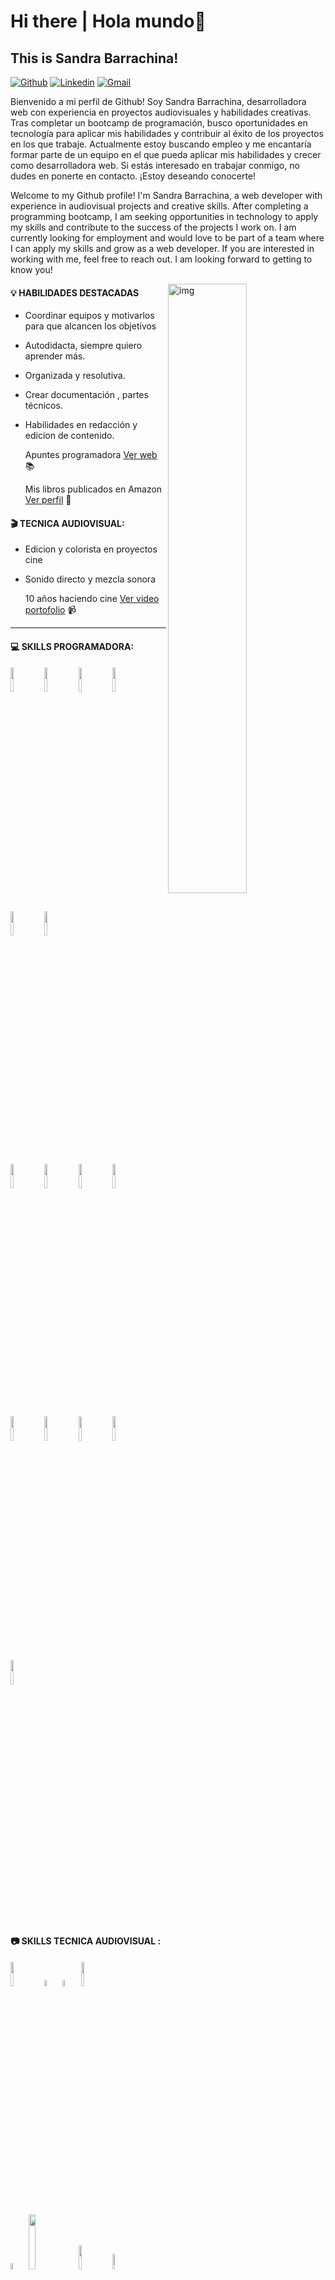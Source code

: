 # Hi there | Hola mundo👋

## This is Sandra Barrachina!


[![Github](https://img.shields.io/badge/-Github-000?style=flat&logo=Github&logoColor=white)](https://github.com/Sbarrachina)
[![Linkedin](https://img.shields.io/badge/-LinkedIn-blue?style=flat&logo=Linkedin&logoColor=white)](https://www.linkedin.com/in/sandra-barrachina-00569630/)
[![Gmail](https://img.shields.io/badge/-Gmail-c14438?style=flat&logo=Gmail&logoColor=white)](mailto:sandrabarrachina1978@gmail.com)

Bienvenido a mi perfil de Github! Soy Sandra Barrachina, desarrolladora web con experiencia en proyectos audiovisuales y habilidades creativas. Tras completar un bootcamp de programación, busco oportunidades en tecnología para aplicar mis habilidades y contribuir al éxito de los proyectos en los que trabaje. Actualmente estoy buscando empleo y me encantaría formar parte de un equipo en el que pueda aplicar mis habilidades y crecer como desarrolladora web. Si estás interesado en trabajar conmigo, no dudes en ponerte en contacto. ¡Estoy deseando conocerte!

Welcome to my Github profile! I'm Sandra Barrachina, a web developer with experience in audiovisual projects and creative skills. After completing a programming bootcamp, I am seeking opportunities in technology to apply my skills and contribute to the success of the projects I work on. I am currently looking for employment and would love to be part of a team where I can apply my skills and grow as a web developer. If you are interested in working with me, feel free to reach out. I am looking forward to getting to know you!


<img align="right" alt="img" src="https://user-images.githubusercontent.com/92207940/213227815-8f30d8dd-e3ae-47dd-b766-0e72e5c53ca5.png" width="50%" height="auto" />



#### :bulb: HABILIDADES DESTACADAS 
- Coordinar equipos y motivarlos para que alcancen los objetivos
- Autodidacta, siempre quiero aprender más.
- Organizada y resolutiva.
- Crear documentación , partes técnicos.
- Habilidades en redacción y edicion de contenido.

  Apuntes programadora [Ver web](https://sbarrachinacode-apuntes.netlify.app/) :books:
  
  Mis libros publicados en Amazon [Ver perfil](https://www.amazon.es/Sra-SANDRA-BARRACHINA-ARRIBAS/e/B07R7PMKKQ?ref=sr_ntt_srch_lnk_2&qid=1674060753&sr=1-2) :book:




#### 🎬 TECNICA AUDIOVISUAL:
- Edicion y colorista en proyectos cine
- Sonido directo y mezcla sonora

  10 años haciendo cine [Ver video portofolio](https://www.youtube.com/watch?v=OCSpR2sNB8M) :video_camera:


-----------------------------------------

#### :computer: SKILLS PROGRAMADORA: 

<code><img width="10%" src="https://www.vectorlogo.zone/logos/w3_html5/w3_html5-ar21.svg"></code>
<code><img width="10%" src="https://www.vectorlogo.zone/logos/w3_css/w3_css-ar21.svg"></code>
<code><img width="10%" src="https://www.vectorlogo.zone/logos/javascript/javascript-ar21.svg"></code>
<code><img width="10%" src="https://www.vectorlogo.zone/logos/jquery/jquery-ar21.svg"></code>
<code><img width="10%" src="https://www.vectorlogo.zone/logos/reactjs/reactjs-ar21.svg"></code>
<code><img width="10%" src="https://www.vectorlogo.zone/logos/getbootstrap/getbootstrap-ar21.svg"></code>





<code><img width="10%" src="https://www.vectorlogo.zone/logos/java/java-ar21.svg"></code>
<code><img width="10%" src="https://www.vectorlogo.zone/logos/mysql/mysql-ar21.svg"></code>
<code><img width="10%" src="https://www.vectorlogo.zone/logos/php/php-ar21.svg"></code>
<code><img width="10%" src="https://www.vectorlogo.zone/logos/springio/springio-ar21.svg"></code>





<code><img width="10%" src="https://www.vectorlogo.zone/logos/git-scm/git-scm-ar21.svg"></code>
<code><img width="10%" src="https://www.vectorlogo.zone/logos/getpostman/getpostman-ar21.svg"></code>
<code><img width="10%" src="https://www.vectorlogo.zone/logos/npmjs/npmjs-ar21.svg"></code>
<code><img width="10%" src="https://www.vectorlogo.zone/logos/github/github-icon.svg"></code>
<code><img width="10%" src="https://www.vectorlogo.zone/logos/visualstudio_code/visualstudio_code-ar21.svg"></code>



</p>



<br>

#### :camera: SKILLS TECNICA AUDIOVISUAL : 

<p>

  
<code><img width="10%" src="https://www.vectorlogo.zone/logos/figma/figma-ar21.svg"></code>
<code><img width="5%" src="https://brandeps.com/logo-download/A/Adobe-Photoshop-CC-logo-vector-01.svg"></code>
<code><img width="5%" src="https://brandeps.com/logo-download/A/Adobe-After-Effects-CC-logo-vector-01.svg"></code>
<code><img width="10%" src="https://www.vectorlogo.zone/logos/canva/canva-ar21.svg"></code>



<code><img width="5%" src="https://brandeps.com/logo-download/A/Adobe-Premiere-Pro-CC-logo-vector-02.svg"></code>
<code><img width="15%" src="https://fundamentosaudiovisuales.files.wordpress.com/2015/12/final-cut-pro-x-logo.jpg"></code>
<code><img width="10%" src="https://encrypted-tbn0.gstatic.com/images?q=tbn:ANd9GcR--7OGivHNgIwqPeVwudH9ZwWqzWUZEYIJR5YzG_rB1Kdhc39bsPOtj9GZJyIXY1Fgqo8&usqp=CAU"></code>
<img width="8%" src="https://www.sketchappsources.com/resources/source-image/ProTools-Icon.png"></code>

<br />



</p>



#### :newspaper: PUEDES SEGUIRME  : 



[![github](https://www.vectorlogo.zone/logos/github/github-ar21.svg)](https://github.com/Sbarrachina)
[![instagram](https://www.vectorlogo.zone/logos/instagram/instagram-ar21.svg)](https://www.instagram.com/sbarrachinafilms/)
[![facebook](https://www.vectorlogo.zone/logos/facebook/facebook-ar21.svg)](https://www.facebook.com/profile.php?id=100063769971904)
[![Linkedin](https://www.vectorlogo.zone/logos/linkedin/linkedin-ar21.svg)](https://www.linkedin.com/in/sandra-barrachina-00569630/)
[![youtube](https://www.vectorlogo.zone/logos/youtube/youtube-ar21.svg)](https://www.youtube.com/c/SandraBarrachina%C2%A0)


#### :globe_with_meridians:  MIS WEBS  : 

<img align="right" alt="img" src="https://sandrabarrachinacode.netlify.app/images/sandraFoto.png" width="40%" height="auto" />

             WEB PROGRAMADORA 

   <a href="https://sandrabarrachinacode.netlify.app/">
  <img width="8%" src="https://brandeps.com/icon-download/C/Computer-icon-vector-02.svg"></a>
  
             BLOG DE ESCRITORA 

<a href="http://sandrabarrachina.blogspot.com/">
  <img width="8%" src="https://static.vecteezy.com/system/resources/previews/000/214/889/original/vector-vintage-typewriter-machine.jpg"></a>
  
             WEB DE TÉCNICA AUDIOVISUAL

<a href="http://www.sandrabarrachina.com/">
  <img width="6%" src="https://brandeps.com/icon-download/F/File-video-icon-vector-01.svg"></a>



